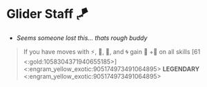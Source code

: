 # **Glider Staff 🪁** 
- *Seems someone lost this... thats rough buddy*

> If you have moves with ⚡, 🚫, 🎯, and 🌀 gain 🔀 +🔷 on all skills [61 <:gold:1058304371940655185>]
<:engram_yellow_exotic:905174973491064895> __LEGENDARY__ <:engram_yellow_exotic:905174973491064895>
